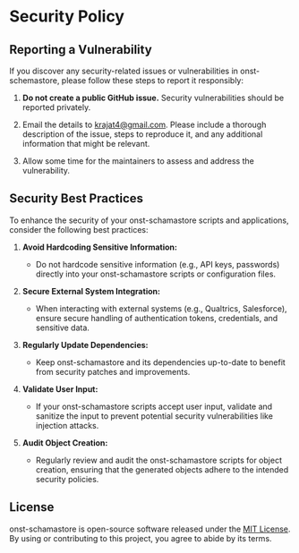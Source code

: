 # Security Policy

## Reporting a Vulnerability

If you discover any security-related issues or vulnerabilities in onst-schemastore, please follow these steps to report it responsibly:

1. **Do not create a public GitHub issue.** Security vulnerabilities should be reported privately.

2. Email the details to [krajat4@gmail.com](mailto:krajat4@gmail.com). Please include a thorough description of the issue, steps to reproduce it, and any additional information that might be relevant.

3. Allow some time for the maintainers to assess and address the vulnerability.

## Security Best Practices

To enhance the security of your onst-schamastore scripts and applications, consider the following best practices:

1. **Avoid Hardcoding Sensitive Information:**
   - Do not hardcode sensitive information (e.g., API keys, passwords) directly into your onst-schamastore scripts or configuration files.

2. **Secure External System Integration:**
   - When interacting with external systems (e.g., Qualtrics, Salesforce), ensure secure handling of authentication tokens, credentials, and sensitive data.

3. **Regularly Update Dependencies:**
   - Keep onst-schamastore and its dependencies up-to-date to benefit from security patches and improvements.

4. **Validate User Input:**
   - If your onst-schamastore scripts accept user input, validate and sanitize the input to prevent potential security vulnerabilities like injection attacks.

5. **Audit Object Creation:**
   - Regularly review and audit the onst-schamastore scripts for object creation, ensuring that the generated objects adhere to the intended security policies.

## License

onst-schamastore is open-source software released under the [MIT License](LICENSE). By using or contributing to this project, you agree to abide by its terms.
